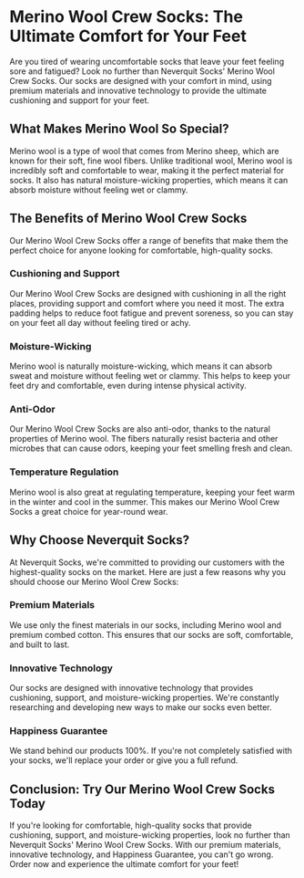 # Merino Wool Crew Socks: The Ultimate Comfort for Your Feet

Are you tired of wearing uncomfortable socks that leave your feet feeling sore and fatigued? Look no further than Neverquit Socks' Merino Wool Crew Socks. Our socks are designed with your comfort in mind, using premium materials and innovative technology to provide the ultimate cushioning and support for your feet.

## What Makes Merino Wool So Special?

Merino wool is a type of wool that comes from Merino sheep, which are known for their soft, fine wool fibers. Unlike traditional wool, Merino wool is incredibly soft and comfortable to wear, making it the perfect material for socks. It also has natural moisture-wicking properties, which means it can absorb moisture without feeling wet or clammy.

## The Benefits of Merino Wool Crew Socks

Our Merino Wool Crew Socks offer a range of benefits that make them the perfect choice for anyone looking for comfortable, high-quality socks.

### Cushioning and Support

Our Merino Wool Crew Socks are designed with cushioning in all the right places, providing support and comfort where you need it most. The extra padding helps to reduce foot fatigue and prevent soreness, so you can stay on your feet all day without feeling tired or achy.

### Moisture-Wicking

Merino wool is naturally moisture-wicking, which means it can absorb sweat and moisture without feeling wet or clammy. This helps to keep your feet dry and comfortable, even during intense physical activity.

### Anti-Odor

Our Merino Wool Crew Socks are also anti-odor, thanks to the natural properties of Merino wool. The fibers naturally resist bacteria and other microbes that can cause odors, keeping your feet smelling fresh and clean.

### Temperature Regulation

Merino wool is also great at regulating temperature, keeping your feet warm in the winter and cool in the summer. This makes our Merino Wool Crew Socks a great choice for year-round wear.

## Why Choose Neverquit Socks?

At Neverquit Socks, we're committed to providing our customers with the highest-quality socks on the market. Here are just a few reasons why you should choose our Merino Wool Crew Socks:

### Premium Materials

We use only the finest materials in our socks, including Merino wool and premium combed cotton. This ensures that our socks are soft, comfortable, and built to last.

### Innovative Technology

Our socks are designed with innovative technology that provides cushioning, support, and moisture-wicking properties. We're constantly researching and developing new ways to make our socks even better.

### Happiness Guarantee

We stand behind our products 100%. If you're not completely satisfied with your socks, we'll replace your order or give you a full refund.

## Conclusion: Try Our Merino Wool Crew Socks Today

If you're looking for comfortable, high-quality socks that provide cushioning, support, and moisture-wicking properties, look no further than Neverquit Socks' Merino Wool Crew Socks. With our premium materials, innovative technology, and Happiness Guarantee, you can't go wrong. Order now and experience the ultimate comfort for your feet!